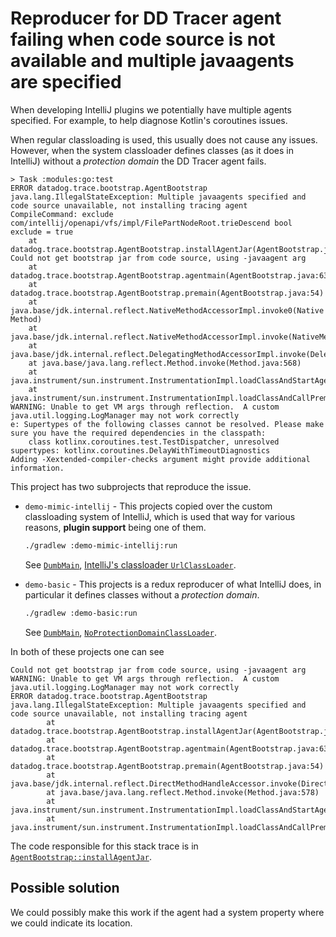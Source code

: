 
# Reproducer for DD Tracer agent failing when code source is not available and multiple javaagents are specified

When developing IntelliJ plugins we potentially have multiple agents specified. 
For example, to help diagnose Kotlin's coroutines issues.

When regular classloading is used, this usually does not cause any issues.
However, when the system classloader defines classes (as it does in IntelliJ)
without a _protection domain_ the DD Tracer agent fails.

```text
> Task :modules:go:test
ERROR datadog.trace.bootstrap.AgentBootstrap
java.lang.IllegalStateException: Multiple javaagents specified and code source unavailable, not installing tracing agent
CompileCommand: exclude com/intellij/openapi/vfs/impl/FilePartNodeRoot.trieDescend bool exclude = true
	at datadog.trace.bootstrap.AgentBootstrap.installAgentJar(AgentBootstrap.java:203)
Could not get bootstrap jar from code source, using -javaagent arg
	at datadog.trace.bootstrap.AgentBootstrap.agentmain(AgentBootstrap.java:63)
	at datadog.trace.bootstrap.AgentBootstrap.premain(AgentBootstrap.java:54)
	at java.base/jdk.internal.reflect.NativeMethodAccessorImpl.invoke0(Native Method)
	at java.base/jdk.internal.reflect.NativeMethodAccessorImpl.invoke(NativeMethodAccessorImpl.java:77)
	at java.base/jdk.internal.reflect.DelegatingMethodAccessorImpl.invoke(DelegatingMethodAccessorImpl.java:43)
	at java.base/java.lang.reflect.Method.invoke(Method.java:568)
	at java.instrument/sun.instrument.InstrumentationImpl.loadClassAndStartAgent(InstrumentationImpl.java:491)
	at java.instrument/sun.instrument.InstrumentationImpl.loadClassAndCallPremain(InstrumentationImpl.java:503)
WARNING: Unable to get VM args through reflection.  A custom java.util.logging.LogManager may not work correctly
e: Supertypes of the following classes cannot be resolved. Please make sure you have the required dependencies in the classpath:
    class kotlinx.coroutines.test.TestDispatcher, unresolved supertypes: kotlinx.coroutines.DelayWithTimeoutDiagnostics
Adding -Xextended-compiler-checks argument might provide additional information.
```

This project has two subprojects that reproduce the issue.

* `demo-mimic-intellij` - This projects copied over the custom classloading system of IntelliJ, 
  which is used that way for various reasons, **plugin support** being one of them.
  ```bash
  ./gradlew :demo-mimic-intellij:run
  ```

   See [`DumbMain`](demo-mimic-intellij/src/main/java/io/github/bric3/dd/tracerWithIntelliJ/DumbMain.java),
   [IntelliJ's classloader `UrlClassLoader`](https://github.com/JetBrains/intellij-community/blob/ea502d196f4f2118e08de1fafc2295f1158f48ed/platform/util-class-loader/src/com/intellij/util/lang/UrlClassLoader.java#L284).


* `demo-basic` - This projects is a redux reproducer of what IntelliJ does, in particular it defines 
  classes without a _protection domain_.
  ```bash
  ./gradlew :demo-basic:run
  ```                    

  See [`DumbMain`](demo-basic/src/main/java/io/github/bric3/dd/tracerWithNoCodeSourceClassLoader/DumbMain.java),
  [`NoProtectionDomainClassLoader`](demo-basic/src/main/java/io/github/bric3/dd/tracerWithNoCodeSourceClassLoader/NoProtectionDomainClassLoader.java).

In both of these projects one can see
```text
Could not get bootstrap jar from code source, using -javaagent arg
WARNING: Unable to get VM args through reflection.  A custom java.util.logging.LogManager may not work correctly
ERROR datadog.trace.bootstrap.AgentBootstrap
java.lang.IllegalStateException: Multiple javaagents specified and code source unavailable, not installing tracing agent
        at datadog.trace.bootstrap.AgentBootstrap.installAgentJar(AgentBootstrap.java:203)
        at datadog.trace.bootstrap.AgentBootstrap.agentmain(AgentBootstrap.java:63)
        at datadog.trace.bootstrap.AgentBootstrap.premain(AgentBootstrap.java:54)
        at java.base/jdk.internal.reflect.DirectMethodHandleAccessor.invoke(DirectMethodHandleAccessor.java:104)
        at java.base/java.lang.reflect.Method.invoke(Method.java:578)
        at java.instrument/sun.instrument.InstrumentationImpl.loadClassAndStartAgent(InstrumentationImpl.java:491)
        at java.instrument/sun.instrument.InstrumentationImpl.loadClassAndCallPremain(InstrumentationImpl.java:503)
```

The code responsible for this stack trace is in [`AgentBootstrap::installAgentJar`](https://github.com/DataDog/dd-trace-java/blob/ae085301598ca24f4e7c9ad546b2fc76313c2b7b/dd-java-agent/src/main/java/datadog/trace/bootstrap/AgentBootstrap.java#L168-L230).

## Possible solution

We could possibly make this work if the agent had a system property where we could indicate its location.

